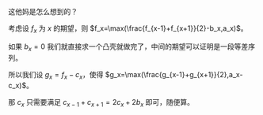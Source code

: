 这他妈是怎么想到的？

考虑设 $f_x$ 为 $x$ 的期望，则 $f_x=\max(\frac{f_{x-1}+f_{x+1}}{2}-b_x,a_x)$。

如果 $b_x=0$ 我们就直接求一个凸壳就做完了，中间的期望可以证明是一段等差序列。

所以我们设 $g_x=f_x-c_x$，使得 $g_x=\max(\frac{g_{x-1}+g_{x+1}}{2},a_x-c_x)$。

那 $c_x$ 只需要满足 $c_{x-1}+c_{x+1}=2c_x+2b_x$ 即可，随便算。